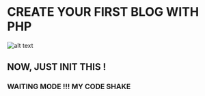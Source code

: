 # CREATE YOUR FIRST BLOG WITH PHP
![alt text](https://pngimg.com/uploads/php/php_PNG39.png)

## NOW, JUST INIT THIS !


### WAITING MODE !!! MY CODE SHAKE
